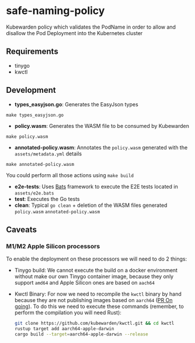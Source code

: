 # safe-naming-policy

Kubewarden policy which validates the PodName in order to allow and disallow the Pod Deployment into the Kubernetes cluster

## Requirements

- tinygo
- kwctl

## Development

- **types_easyjson.go**: Generates the EasyJson types
```
make types_easyjson.go
```

- **policy.wasm**: Generates the WASM file to be consumed by Kubewarden
```
make policy.wasm
```

- **annotated-policy.wasm**: Annotates the `policy.wasm` generated with the `assets/metadata.yml` details
```
make annotated-policy.wasm
```

You could perform all those actions using `make build`

- **e2e-tests**: Uses [Bats](https://github.com/bats-core/bats-core) framework to execute the E2E tests located in `assets/e2e.bats`
- **test**: Executes the Go tests
- **clean**: Typical `go clean` + deletion of the WASM files generated `policy.wasm` `annotated-policy.wasm`

## Caveats

### M1/M2 Apple Silicon processors

To enable the deployment on these processors we will need to do 2 things:

- Tinygo build:
  We cannot execute the build on a docker environment without make our own Tinygo container image, because they only support `amd64` and Apple Silicon ones are based on `aach64`

- Kwctl Binary:
  For now we need to recompile the `kwctl` binary by hand because they are not publishing images based on `aarch64` ([PR On going](https://github.com/kubewarden/kwctl/pull/278)). To do this we need to execute these commands (remember, to perform the compilation you will need Rust):
  
  ```bash
  git clone https://github.com/kubewarden/kwctl.git && cd kwctl
  rustup target add aarch64-apple-darwin
  cargo build --target=aarch64-apple-darwin --release
  ```
